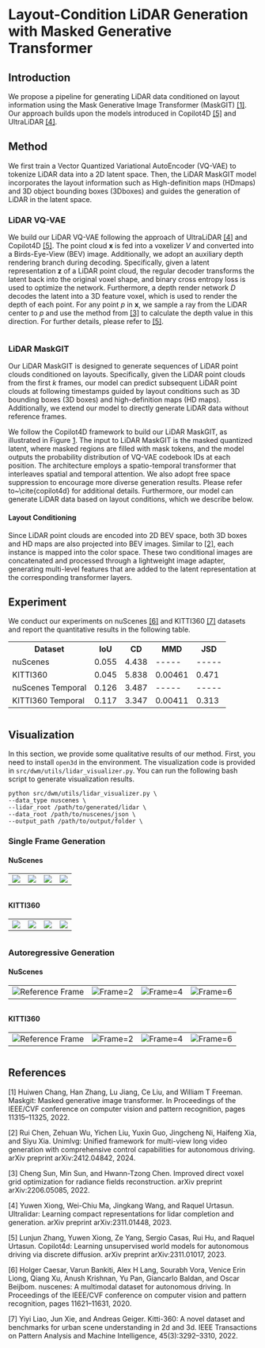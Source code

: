 # Layout-Condition LiDAR Generation with Masked Generative Transformer


## Introduction

We propose a pipeline for generating LiDAR data conditioned on layout information using the Mask Generative Image Transformer (MaskGIT) [[1]](#1). Our approach builds upon the models introduced in Copilot4D [[5]](#5) and UltraLiDAR [[4]](#4).

## Method

We first train a Vector Quantized Variational AutoEncoder (VQ-VAE) to tokenize LiDAR data into a 2D latent space. Then,
the LiDAR MaskGIT model incorporates the layout information such as High-definition maps (HDmaps) and 3D object
bounding boxes (3Dboxes) and guides the generation of LiDAR in the latent space.

### LiDAR VQ-VAE

We build our LiDAR VQ-VAE following the approach of UltraLiDAR [[4]](#4) and Copilot4D [[5]](#5). The point cloud $\mathbf{x}$ is fed into a voxelizer $V$ and converted into a Birds-Eye-View (BEV) image. Additionally, we adopt an auxiliary depth rendering branch during decoding. Specifically, given a latent representation $\mathbf z$ of a LiDAR point cloud, the regular decoder transforms the latent back into the original voxel shape, and binary cross entropy loss is used to optimize the network. Furthermore, a depth render network $D$ decodes the latent into a 3D feature voxel, which is used to render the depth of each point. For any point $p$ in $\mathbf x$, we sample a ray from the LiDAR center to $p$ and use the method from [[3]](#3)  to calculate the depth value in this direction. For further details, please refer to [[5]](#5).


<p id="fig-main">
    <img src="https://github.com/user-attachments/assets/cbb2cab3-b819-4f70-baa9-a53cfcd693e9" alt>
</p>


### LiDAR MaskGIT

Our LiDAR MaskGIT is designed to generate sequences of LiDAR point clouds conditioned on layouts. Specifically, given the LiDAR point clouds from the first $k$ frames, our model can predict subsequent LiDAR point clouds at following timestamps guided by layout conditions such as 3D bounding boxes (3D boxes) and high-definition maps (HD maps). Additionally, we extend our model to directly generate LiDAR data without reference frames.

We follow the Copilot4D framework to build our LiDAR MaskGIT, as illustrated in Figure [1](#fig-main). The input to LiDAR MaskGIT is the masked quantized latent, where masked regions are filled with mask tokens, and the model outputs the probability distribution of VQ-VAE codebook IDs at each position. The architecture employs a spatio-temporal transformer that interleaves spatial and temporal attention. We also adopt free space suppression to encourage more diverse generation results. Please refer to~\cite{copilot4d} for additional details. Furthermore, our model can generate LiDAR data based on layout conditions, which we describe below.

#### Layout Conditioning
Since LiDAR point clouds are encoded into 2D BEV space, both 3D boxes and HD maps are also projected into BEV images. Similar to [[2]](#2), each instance is mapped into the color space. These two conditional images are concatenated and processed through a lightweight image adapter, generating multi-level features that are added to the latent representation at the corresponding transformer layers.


## Experiment
We conduct our experiments on nuScenes [[6]](#6) and KITTI360 [[7]](#7) datasets and report the quantitative results in the following table.

<table id="tab-quant_results" >
  <caption style="caption-side:bottom"></caption>
  <tr>
    <th>Dataset</th>
    <th>IoU</th>
    <th>CD</th>
    <th>MMD</th>
    <th>JSD</th>
  </tr>
  <tr>
    <td>nuScenes</td>
    <td>0.055</td>
    <td>4.438</td>
    <td>-----</td>
    <td>-----</td>
  </tr>
  <tr>
    <td>KITTI360</td>
    <td>0.045</td>
    <td>5.838</td>
    <td>0.00461</td>
    <td>0.471</td>
  </tr>
  <tr>
    <td>nuScenes Temporal</td>
    <td>0.126</td>
    <td>3.487</td>
    <td>-----</td>
    <td>-----</td>
  </tr>
  <tr>
    <td>KITTI360 Temporal</td>
    <td>0.117</td>
    <td>3.347</td>
    <td>0.00411</td>
    <td>0.313</td>
  </tr>
</table>

## Visualization
In this section, we provide some qualitative results of our method. First, you need to install `open3d` in the environment. The visualization code is provided in `src/dwm/utils/lidar_visualizer.py`. You can run the following bash script to generate visualization results.
```
python src/dwm/utils/lidar_visualizer.py \
--data_type nuscenes \
--lidar_root /path/to/generated/lidar \
--data_root /path/to/nuscenes/json \
--output_path /path/to/output/folder \
```
### Single Frame Generation
#### NuScenes
<table>
  <caption style="caption-side:bottom"></caption>
  <tr>
    <td><img src="https://github.com/user-attachments/assets/9e775f65-e35d-4169-91a3-17a5a92b36eb"></td>
    <td><img src="https://github.com/user-attachments/assets/9da1436e-0dab-4377-90b6-2fde4f9b06cf"></td>
    <td><img src="https://github.com/user-attachments/assets/b70c6cac-486b-4fc6-b0dd-e92bb74abcf3"></td>
    <td><img src="https://github.com/user-attachments/assets/75ba14ee-d408-445f-a7ef-adac573e7684"></td>
  </tr>
</table>

#### KITTI360
<table>
  <caption style="caption-side:bottom"></caption>
  <tr>
    <td><img src="https://github.com/user-attachments/assets/14e87063-7ba1-47b5-aa53-bd9b387fdcdc"></td>
    <td><img src="https://github.com/user-attachments/assets/02014996-9ff2-4dfc-8ad4-559203087a50"></td>
    <td><img src="https://github.com/user-attachments/assets/19c1d76c-b25c-4ffd-9837-26ecaf7c942c"></td>
    <td><img src="https://github.com/user-attachments/assets/3e621d8d-824e-4b1e-a879-777a70018a25"></td>
  </tr>
</table>


### Autoregressive Generation
#### NuScenes
<table>
  <caption style="caption-side:bottom"></caption>
  <tr>
    <td><center><img src="https://github.com/user-attachments/assets/2d6ae389-c5f5-4da4-837f-d7c580ad1294">Reference Frame</center></td>
    <td><center><img src="https://github.com/user-attachments/assets/fec86625-9be2-4f49-94a7-ff5f8e0648ba">Frame=2</center></td>
    <td><center><img src="https://github.com/user-attachments/assets/89f37a7f-b2a3-4d29-ac54-29e2f80282e0">Frame=4</center></td>
    <td><center><img src="https://github.com/user-attachments/assets/516bcdf0-34e0-4f30-80d6-d9ff44369282">Frame=6</center></td>
  </tr>
</table>

#### KITTI360
<table>
  <caption style="caption-side:bottom"></caption>
  <tr>
    <td><center><img src="https://github.com/user-attachments/assets/9a23b4e2-7687-419d-8486-ebb95abca5dd">Reference Frame</center></td>
    <td><center><img src="https://github.com/user-attachments/assets/760e3c14-eb47-4a6e-b071-47fc9b8d6ba4">Frame=2</center></td>
    <td><center><img src="https://github.com/user-attachments/assets/2c4026c1-55c2-43fc-aaff-1d4be77eb682">Frame=4</center></td>
    <td><center><img src="https://github.com/user-attachments/assets/8b2712c2-bc51-45f5-9f05-42c5d5f92a82">Frame=6</center></td>
  </tr>
</table>

## References

<a id="1">[1]</a>  Huiwen Chang, Han Zhang, Lu Jiang, Ce Liu, and William T Freeman. Maskgit: Masked generative image transformer. In Proceedings of the IEEE/CVF conference on computer vision and pattern recognition, pages 11315–11325, 2022.

<a id="2">[2]</a>  Rui Chen, Zehuan Wu, Yichen Liu, Yuxin Guo, Jingcheng Ni, Haifeng Xia, and Siyu Xia. Unimlvg: Unified framework for multi-view long video generation with comprehensive control capabilities for autonomous driving. arXiv preprint arXiv:2412.04842, 2024.

<a id="3">[3]</a>  Cheng Sun, Min Sun, and Hwann-Tzong Chen. Improved direct voxel grid optimization for radiance fields reconstruction. arXiv preprint arXiv:2206.05085, 2022.

<a id="4">[4]</a>  Yuwen Xiong, Wei-Chiu Ma, Jingkang Wang, and Raquel Urtasun. Ultralidar: Learning compact representations for lidar completion and generation. arXiv preprint arXiv:2311.01448, 2023.

<a id="5">[5]</a>  Lunjun Zhang, Yuwen Xiong, Ze Yang, Sergio Casas, Rui Hu, and Raquel Urtasun. Copilot4d: Learning unsupervised world models for autonomous driving via discrete diffusion. arXiv preprint arXiv:2311.01017, 2023.

<a id="6">[6]</a> Holger Caesar, Varun Bankiti, Alex H Lang, Sourabh Vora, Venice Erin Liong, Qiang Xu, Anush Krishnan, Yu Pan, Giancarlo Baldan,
and Oscar Beijbom. nuscenes: A multimodal dataset for autonomous driving. In Proceedings of the IEEE/CVF conference on computer
vision and pattern recognition, pages 11621–11631, 2020.

<a id="7">[7]</a> Yiyi Liao, Jun Xie, and Andreas Geiger. Kitti-360: A novel dataset and benchmarks for urban scene understanding in 2d and 3d. IEEE
Transactions on Pattern Analysis and Machine Intelligence, 45(3):3292–3310, 2022.
